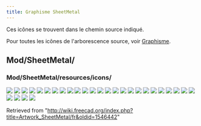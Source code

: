 ```yaml
---
title: Graphisme SheetMetal
---
```

Ces icônes se trouvent dans le chemin source indiqué.

Pour toutes les icônes de l'arborescence source, voir [Graphisme](/Artwork/fr "Artwork/fr").

## Mod/SheetMetal/

### Mod/SheetMetal/resources/icons/

![](/images/FaceSelection_Off.svg)
![](/images/FaceSelection_On.svg)
![](/images/Invert_Off.svg)
![](/images/Invert_On.svg)
![](/images/SheetMetal_AddBase.svg)
![](/images/SheetMetal_AddBend.svg)
![](/images/SheetMetal_AddCornerRelief.svg)
![](/images/SheetMetal_AddCutout.svg)
![](/images/SheetMetal_AddFoldWall.svg)
![](/images/SheetMetal_AddJunction.svg)
![](/images/SheetMetal_AddRelief.svg)
![](/images/SheetMetal_AddWall.svg)
![](/images/SheetMetal_BaseShape.svg)
![](/images/SheetMetal_Extrude.svg)
![](/images/SheetMetal_Forming.svg)
![](/images/SheetMetal_Refold.svg)
![](/images/SheetMetal_SketchOnSheet.svg)
![](/images/SheetMetal_UnattendedUnfold.svg)
![](/images/SheetMetal_Unfold.svg)
![](/images/SheetMetal_UnfoldUpdate.svg)
![](/images/SheetMetal_WallLenInn.svg)
![](/images/SheetMetal_WallLenLeg.svg)
![](/images/SheetMetal_WallLenOut.svg)
![](/images/SheetMetal_WallLenTang.svg)
![](/images/SheetMetal_WallPosMatIns.svg)
![](/images/SheetMetal_WallPosMatOut.svg)
![](/images/SheetMetal_WallPosOffset.svg)
![](/images/SheetMetal_WallPosMatThkOut.svg)
![](/images/Sheetmetal_workbench_icon.svg)

Retrieved from "<http://wiki.freecad.org/index.php?title=Artwork_SheetMetal/fr&oldid=1546442>"